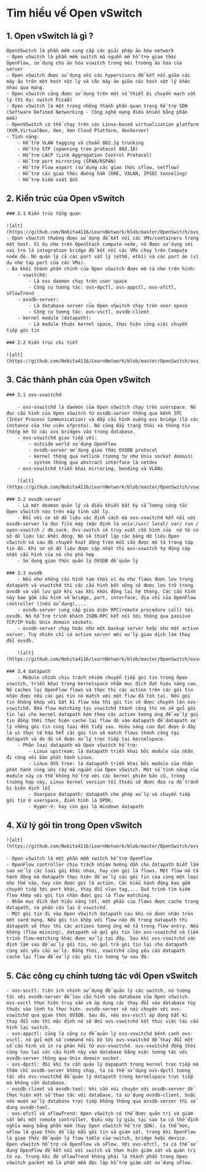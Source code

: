 # Tìm hiểu về Open vSwitch

## 1. Open vSwitch là gì ? 
	OpenVSwitch là phần mềm cung cấp các giải pháp ảo hóa network
	- Open vSwitch là phần mềm switch mã nguồn mở hỗ trợ giao thức OpenFlow, sử dụng cho ảo hóa vswitch trong môi trường ảo hóa của server
	- Open vSwitch được sử dụng với các hypervisors để kết nối giữa các máy ảo trên một host vật lý và các máy ảo giữa các host vật lý khác nhau qua mạng.
	- Open vSwitch cũng được sử dụng trên một số thiết bị chuyển mạch vật lý (Ví dụ: switch Pica8)
	- Open vSwitch là một trong những thành phần quan trọng hỗ trợ SDN (Software Defined Networking - Công nghệ mạng điều khiển bằng phần mềm)
	- OpenVSwitch có thể chạy trên các Linux-based virtualization platform (KVM,VirtualBox, Xen, Xen Cloud Platform, XenServer)
	- Tính năng:
		- Hỗ trợ VLAN tagging và chuẩn 802.1q trunking
		- Hỗ trợ STP (spanning tree protocol 802.1D)
		- Hỗ trợ LACP (Link Aggregation Control Protocol)
		- Hỗ trợ port mirroring (SPAN/RSPAN)
		- Hỗ trợ Flow export (sử dụng các giao thức sflow, netflow)
		- Hỗ trợ các giao thức đường hầm (GRE, VXLAN, IPSEC tunneling)
		- Hỗ trợ kiểm soát QoS

## 2. Kiến trúc của Open vSwitch
	
	### 2.1 Kiến trúc tổng quan
	
	![alt](https://github.com/Nobita4116/LearnNetwork/blob/master/OpenSwitch/ovs_arch.jpg)
	- Open vSwitch thường được sử dụng để kết nối các VMs/containers trong một host. Ví dụ như trên OpenStack compute node, nó được sử dụng với vai trò là integration bridge để kết nối các VMs chạy trên Compute node đó. Nó quản lý cả các port vật lý (eth0, eth1) và các port ảo (ví dụ như tap port của các VMs).
	- Ba khối thành phần chính của Open vSwitch được mô tả như trên hình:
		- vswitchd:
			- Là ovs daemon chạy trên user space
			- Công cụ tương tác: ovs-dpctl, ovs-appctl, ovs-ofctl, sFlowTrend
		- ovsdb-server:
			- Là database server của Open vSwitch chạy trên user space
			- Công cụ tương tác: ovs-vsctl, ovsdb-client
		- kernel module (datapath):
			- Là module thuộc kernel space, thực hiện công việc chuyển tiếp gói tin
	
	### 2.2 Kiến trúc chi tiết
	
	![alt](https://github.com/Nobita4116/LearnNetwork/blob/master/OpenSwitch/ovs_detail.png)
	
## 3. Các thành phân của Open vSwitch
	
	### 3.1 ovs-vswitchd
	
		- ovs-vswitchd là daemon của Open vSwitch chạy trên userspace. Nó đọc cấu hình của Open vSwitch từ ovsdb-server thông qua kênh IPC (Inter Process Communication) và đẩy cấu hình xuống ovs bridge (là các instance của thư viện ofproto). Nó cũng đẩy trạng thái và thông tin thống kê từ các ovs bridges vào trong database.
		- ovs-vswitchd giao tiếp với:
			- outside world sử dụng OpenFlow
			- ovsdb-server sử dụng giao thức OVSDB protocol
			- kernel thông qua netlink (tương tự như Unix socket domain)
			- system thông qua abstract interface là netdev
		- ovs-vswitchd triển khai mirroring, bonding và VLANs
		
		![alt](https://github.com/Nobita4116/LearnNetwork/blob/master/OpenSwitch/vswitchd_ovsdb_ofproto.png)
		
	### 3.2 ovsdb-server
		- Là một deamon quản lý và điều khiển bất kỳ số lượng công tắc Open vSwitch nào trên máy tính vật lý.
		- Đối với cơ sở dữ liệu xác định cách mà ovs-vswitchd kết nối với ovsdb-server là đọc file máy (mặc định là unix:/usr/ local/ var/ run / open-vswitch / db.sock. Ovs-switch sẽ truy xuất cẫu hình của  nó từ cơ sở dữ liệu lúc khởi động. Nó sẽ thiết lập các bảng dữ liệu Open vSwitch và sau đó chuyển hoạt động trên mỗi cầu được mô tả trong tập tin đó. Khi cơ sở dữ liệu được cập nhật thì ovs-vswitch tự động cập nhật cấu hình của nó cho phù hợp
		- Sử dụng giao thức quản lý OVSDB để quản lý
		
	### 3.3 ovsdb
		- Nếu như những cấu hình tạm thời ví dụ như flows được lưu trong datapath và vswitchd thì các cấu hình bền vững sẽ được lưu trữ trong ovsdb và vẫn lưu giữ khi sau khi khởi động lại hệ thống. Các cấu hình này bao gồm cấu hình về bridge, port, interface, địa chỉ của OpenFlow controller ()nếu sử dụng),...
		- ovsdb-server cung cấp giao diện RPC(remote procedure call) tới ovsdb. Nó hỗ trợ trình khách JSON-RPC kết nối tới thông qua passive TCP/IP hoặc Unix domain sockets.
		- ovsdb-server chạy hoặc như một backup server hoặc như một active server. Tuy nhiên chỉ có active server mới xử lý giao dịch làm thay đổi ovsdb.
		
		![alt](https://github.com/Nobita4116/LearnNetwork/blob/master/OpenSwitch/ovsdb_tables.jpg)
	
	### 3.4 datapath
		- Module chính chịu trách nhiệm chuyển tiếp gói tin trong Open vswitch, triển khai trong kernelspace nhằm mục đích đạt hiệu năng cao. Nó caches lại OpenFlow flows và thực thi các action trên các gói tin nhận được nếu các gói tin nó match với một flow đã tồn tại. Nếu gói tin không khớp với bất kì flow nào thì gói tin sẽ được chuyển lên ovs-vswitchd. Nếu flow matching tại vswitchd thành công thì nó sẽ gửi gói tin lại cho kernel datapath kèm theo các action tương ứng để xử lý gói tin đồng thời thực hiện cache lại flow đó vào datapath để datapath xử lý những gói tin cùng loại đến tiếp sau. Hiệu năng cao đạt được ở đây là vì thực tế hầu hết các gói tin sẽ match flows thành công tại datapath và do đó sẽ được xử lý trực tiếp tại kernelspace.
		- Phân loại datapath mà Open vSwitch hỗ trợ:
			- Linux upstream: là datapath triển khai bởi module của nhân đi cùng với bản phát hành Linux.
			- Linux OVS tree: là datapath triển khai bởi module của nhân phát hành cùng với cây mã nguồn của Open vSwitch. Một số tính năng của module này có thể không hỗ trợ với các kernel phiên bản cũ, trong trường hợp này, Linux kernel version tối thiểu sẽ được đưa ra để tránh bị biên dịch lỗi
			- Userpace datapath: datapath cho phép xử lý và chuyển tiếp gói tin ở userspace, điển hình là DPDK.
			- Hyper-V: hay còn gọi là Windows datapath

## 4. Xử lý gói tin trong Open vSwitch
	
	![alt](https://github.com/Nobita4116/LearnNetwork/blob/master/OpenSwitch/ovs_packet_flow.jpg)
	
	- Open vSwitch là một phần mềm switch hỗ trợ OpenFlow
	- OpenFlow controller chịu trách nhiệm hướng dẫn cho datapath biết làm sao xử lý các loại gói khác nhau, hay còn gọi là flows. Một flow mô tả hành động mà datapath thực hiện để xử lý các gói tin của cùng một loại như thế nào, hay còn được gọi là action. Các kiểu hành động bao gồm chuyển tiếp tới port khác, thay đổi vlan tag,... Quá trình tìm kiếm flow khớp với gói tin nhận được gọi là flow matching.
	- Nhằm mục đích đạt hiệu năng tốt, một phần của flows được cache trong datapath, và phần còn lại ở vswitchd.
	- Một gói tin đi vào Open vSwitch datapath sau khi nó được nhận trên một card mạng. Nếu gói tin khớp với flow nào đó trong datapath thì datapath sẽ thực thi các actions tương ứng mô tả trong flow entry. Nếu không (flow missing), datapath sẽ gửi gói tin lên ovs-vswitchd và tiến trình flow-matching khác được xử lý tại đây. Sau khi ovs-vswitchd xác định làm sao để xử lý gói tin, nó gửi trả gói tin lại cho datapath cùng với yêu cầu xử lý. Đồng thời, vswitchd cũng yêu cầu datapath cache lại flow để xử lý các gói tin tương tự sau đó.

## 5. Các công cụ chính tương tác với Open vSwitch

	- ovs-vsctl: tiện ích chính sử dụng để quản lý các switch, nó tương tác với ovsdb-server để lưu cấu hình vào database của Open vSwitch. ovs-vsctl thực hiện truy vấn và áp dụng các thay đổi vào database tùy thuộc vào lệnh ta thực hiện. ovsdb-server sẽ nói chuyện với ovs-vswitchd qua giao thức OVSDB. Sau đó, nếu ovs-vsctl áp dụng bất kì thay đổi nào thì mặc định nó sẽ đợi ovs-vswitchd kết thúc việc tái cấu hình lại switch.
	- ovs-appctl: cũng là công cụ để quản lý ovs-vswitchd bênh cạnh ovs-vsctl, nó gửi một số command nội bộ tới ovs-vswitchd để thay đổi một số cấu hình và in ra phản hồi từ ovs-vswitchd. ovs-vswitchd đồng thời cũng lưu lại các cấu hình này vào database bằng việc tương tác với ovsdb-server thông qua Unix domain socket.
	- ovs-dpctl: đôi khi ta cần quản lý dapapath trong kernel trực tiếp mà thậm chí ovsdb-server không chạy, ta có thể sử dụng ovs-dpctl tương tác với ovs-vswitchd để quản lý datapath trong kernelspace trực tiếp mà không cần database.
	- ovsdb-client và ovsdb-tool: khi cần nói chuyện với ovsdb-server để thực hiện một số thao tác với database, ta sử dụng ovsdb-client, hoặc nếu muốn xử lý database trực tiếp không thông qua ovsdb-server thì sử dụng ovsdb-tool.
	- ovs-ofctl và sFlowTrend: Open vSwitch có thể được quản trị và giám sát bởi một remote controller. Điều này lý giải tại sao ta có thể định nghĩa mạng bằng phần mềm (hay Open vSwitch hỗ trợ SDN). Cụ thể hơn, sFlow là giao thức dể lấy mẫu gói tin và giám sát, trong khi OpenFlow là giao thức để quản lý flow table của switch, bridge hoặc device. Open vSwitch hỗ trợ cả OpenFlow và sFlow. Với ovs-ofctl, ta có thể sử dụng OpenFlow để kết nối với switch và thực hiện giám sát và quản trị từ xa. Trong khi đó sFlowTrend không phải là thành phần trong Open vSwitch packet mà là phần mềm độc lập hỗ trợ giám sát sử dụng sFlow.

